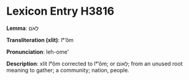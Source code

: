# Lexicon Entry H3816

**Lemma**: לְאֹם

**Transliteration (xlit)**: lᵉʼôm

**Pronunciation**: leh-ome'

**Description**:
xlit lᵉôm corrected to lᵉʼôm; or לְאוֹם; from an unused root meaning to gather; a community; nation, people.
